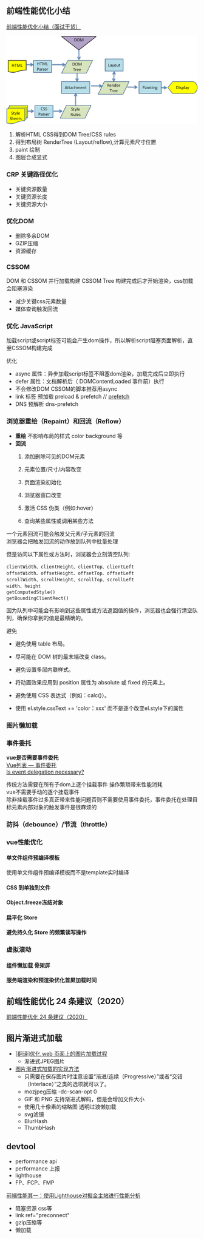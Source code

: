 
## 前端性能优化小结
[前端性能优化小结（面试干货）](https://zhuanlan.zhihu.com/p/113864878?from_voters_page=true)  

![浏览器渲染过程](./img/2021-06-14-browser-rende.png)

1. 解析HTML CSS得到DOM Tree/CSS rules
2. 得到布局树 RenderTree (Layout/reflow),计算元素尺寸位置
3. paint 绘制
4. 图层合成显式

### CRP 关键路径优化

- 关键资源数量
- 关键资源长度
- 关键资源大小

### 优化DOM
- 删除多余DOM
- GZIP压缩
- 资源缓存
### CSSOM
DOM 和 CSSOM 并行加载构建
CSSOM Tree 构建完成后才开始渲染，css加载会阻塞渲染

- 减少关键css元素数量
- 媒体查询触发回流 

### 优化 JavaScript
加载script或script标签可能会产生dom操作，所以解析script阻塞页面解析，直至CSSOM构建完成

优化
- async 属性：异步加载script标签不阻塞dom渲染，加载完成后立即执行
- defer 属性：文档解析后（ DOMContentLoaded 事件前）执行
- 不会修改DOM CSSOM的脚本推荐用async
- link 标签 预加载 preload & prefetch // [prefetch](../../日志\2021\log-2021-03-29.md#2__缓存位置)
- DNS 预解析 dns-prefetch

### 浏览器重绘（Repaint）和回流（Reflow）

- **重绘** 不影响布局的样式 color background 等
- **回流**
    1. 添加删除可见的DOM元素
    2. 元素位置/尺寸/内容改变
    3. 页面渲染初始化
    4. 浏览器窗口改变
    
    5. 激活 CSS 伪类（例如:hover）
    6. 查询某些属性或调用某些方法

一个元素回流可能会触发父元素/子元素的回流  
浏览器会把触发回流的动作放到队列中批量处理

但是访问以下属性或方法时，浏览器会立刻清空队列:
```
clientWidth、clientHeight、clientTop、clientLeft
offsetWidth、offsetHeight、offsetTop、offsetLeft
scrollWidth、scrollHeight、scrollTop、scrollLeft
width、height
getComputedStyle()
getBoundingClientRect()
```
因为队列中可能会有影响到这些属性或方法返回值的操作，浏览器也会强行清空队列，确保你拿到的值是最精确的。

避免
- 避免使用 table 布局。
- 尽可能在 DOM 树的最末端改变 class。
- 避免设置多层内联样式。
- 将动画效果应用到 position 属性为 absolute 或 fixed 的元素上。
- 避免使用 CSS 表达式（例如：calc()）。

- 使用 el.style.cssText += 'color：xxx' 而不是逐个改变el.style下的属性

### 图片懒加载
### 事件委托
**vue是否需要事件委托**  
[Vue列表 — 事件委托](https://segmentfault.com/a/1190000011698763)  
[Is event delegation necessary?](https://forum.vuejs.org/t/is-event-delegation-necessary/3701)

传统方法需要在所有子dom上逐个挂载事件 操作繁琐带来性能消耗  
vue不需要手动的逐个挂载事件  
除非挂载事件过多真正带来性能问题否则不需要使用事件委托，事件委托在处理目标元素内部对象的触发事件是很麻烦的

### 防抖（debounce）/节流（throttle）

### vue性能优化
#### 单文件组件预编译模板
使用单文件组件预编译模板而不是template实时编译
#### CSS 到单独到文件
#### Object.freeze冻结对象
#### 扁平化 Store
#### 避免持久化 Store 的频繁读写操作
### 虚拟滚动
#### 组件懒加载 骨架屏

#### 服务端渲染和预渲染优化首屏加载时间

## 前端性能优化 24 条建议（2020）
[前端性能优化 24 条建议（2020）](https://segmentfault.com/a/1190000022205291)

## 图片渐进式加载
- [\[翻译\]优化 web 页面上的图片加载过程](https://juejin.cn/post/7019233208063508488)
    - 渐进式JPEG图片
- [图片渐进式加载的实现方法](https://akarin.dev/2021/11/04/progressive-image-loading/)
    - 只需要在保存图片时注意设置“渐进/连续（Progressive）”或者“交错（Interlace）”之类的选项就可以了。
    - mozjpeg压缩 -dc-scan-opt 0
    -  GIF 和 PNG 支持渐进式解码，但是会增加文件大小
    - 使用几十像素的缩略图 透明过渡懒加载
    - svg滤镜
    - BlurHash
    - ThumbHash

## devtool
- performance api
- performance 上报
- lighthouse
- FP、FCP、FMP

[前端性能其一：使用Lighthouse对掘金主站进行性能分析](https://juejin.cn/post/6844903971727884296)
- 阻塞资源 css等
- link ref="preconnect"
- gzip压缩等
- 懒加载

